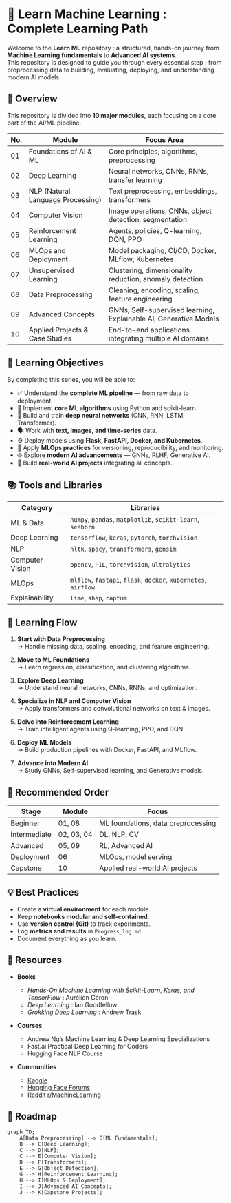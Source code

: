 # 🧠 Learn Machine Learning : Complete Learning Path

Welcome to the **Learn ML** repository : a structured, hands-on journey from **Machine Learning fundamentals** to **Advanced AI systems**.  
This repository is designed to guide you through every essential step : from preprocessing data to building, evaluating, deploying, and understanding modern AI models.


## 📘 Overview

This repository is divided into **10 major modules**, each focusing on a core part of the AI/ML pipeline.

| No. | Module | Focus Area |
|-----|---------|------------|
| 01 | Foundations of AI & ML | Core principles, algorithms, preprocessing |
| 02 | Deep Learning | Neural networks, CNNs, RNNs, transfer learning |
| 03 | NLP (Natural Language Processing) | Text preprocessing, embeddings, transformers |
| 04 | Computer Vision | Image operations, CNNs, object detection, segmentation |
| 05 | Reinforcement Learning | Agents, policies, Q-learning, DQN, PPO |
| 06 | MLOps and Deployment | Model packaging, CI/CD, Docker, MLflow, Kubernetes |
| 07 | Unsupervised Learning | Clustering, dimensionality reduction, anomaly detection |
| 08 | Data Preprocessing | Cleaning, encoding, scaling, feature engineering |
| 09 | Advanced Concepts | GNNs, Self-supervised learning, Explainable AI, Generative Models |
| 10 | Applied Projects & Case Studies | End-to-end applications integrating multiple AI domains |


## 🚀 Learning Objectives

By completing this series, you will be able to:

- ✅ Understand the **complete ML pipeline** — from raw data to deployment.
- 🧩 Implement **core ML algorithms** using Python and scikit-learn.
- 🧠 Build and train **deep neural networks** (CNN, RNN, LSTM, Transformer).
- 🗣️ Work with **text, images, and time-series** data.
- ⚙️ Deploy models using **Flask, FastAPI, Docker, and Kubernetes**.
- 🧾 Apply **MLOps practices** for versioning, reproducibility, and monitoring.
- 🌐 Explore **modern AI advancements** — GNNs, RLHF, Generative AI.
- 🧩 Build **real-world AI projects** integrating all concepts.


## 📚 Tools and Libraries

| Category | Libraries |
|-----------|------------|
| ML & Data | `numpy`, `pandas`, `matplotlib`, `scikit-learn`, `seaborn` |
| Deep Learning | `tensorflow`, `keras`, `pytorch`, `torchvision` |
| NLP | `nltk`, `spacy`, `transformers`, `gensim` |
| Computer Vision | `opencv`, `PIL`, `torchvision`, `ultralytics` |
| MLOps | `mlflow`, `fastapi`, `flask`, `docker`, `kubernetes`, `airflow` |
| Explainability | `lime`, `shap`, `captum` |


## 🧠 Learning Flow

1. **Start with Data Preprocessing**  
   → Handle missing data, scaling, encoding, and feature engineering.

2. **Move to ML Foundations**  
   → Learn regression, classification, and clustering algorithms.

3. **Explore Deep Learning**  
   → Understand neural networks, CNNs, RNNs, and optimization.

4. **Specialize in NLP and Computer Vision**  
   → Apply transformers and convolutional networks on text & images.

5. **Delve into Reinforcement Learning**  
   → Train intelligent agents using Q-learning, PPO, and DQN.

6. **Deploy ML Models**  
   → Build production pipelines with Docker, FastAPI, and MLflow.

7. **Advance into Modern AI**  
   → Study GNNs, Self-supervised learning, and Generative models.


## 🧩 Recommended Order

| Stage | Module | Focus |
|--------|---------|--------|
| Beginner | 01, 08 | ML foundations, data preprocessing |
| Intermediate | 02, 03, 04 | DL, NLP, CV |
| Advanced | 05, 09 | RL, Advanced AI |
| Deployment | 06 | MLOps, model serving |
| Capstone | 10 | Applied real-world AI projects |


## 💡 Best Practices

- Create a **virtual environment** for each module.
- Keep **notebooks modular and self-contained**.
- Use **version control (Git)** to track experiments.
- Log **metrics and results** in `Progress_log.md`.
- Document everything as you learn.


## 🧩 Resources

- **Books**
  - *Hands-On Machine Learning with Scikit-Learn, Keras, and TensorFlow* : Aurélien Géron  
  - *Deep Learning* : Ian Goodfellow  
  - *Grokking Deep Learning* : Andrew Trask  

- **Courses**
  - Andrew Ng’s Machine Learning & Deep Learning Specializations  
  - Fast.ai Practical Deep Learning for Coders  
  - Hugging Face NLP Course  

- **Communities**
  - [Kaggle](https://www.kaggle.com/)
  - [Hugging Face Forums](https://discuss.huggingface.co/)
  - [Reddit r/MachineLearning](https://www.reddit.com/r/MachineLearning/)


## 🧭 Roadmap

```mermaid
graph TD;
    A[Data Preprocessing] --> B[ML Fundamentals];
    B --> C[Deep Learning];
    C --> D[NLP];
    C --> E[Computer Vision];
    D --> F[Transformers];
    E --> G[Object Detection];
    G --> H[Reinforcement Learning];
    H --> I[MLOps & Deployment];
    I --> J[Advanced AI Concepts];
    J --> K[Capstone Projects];


